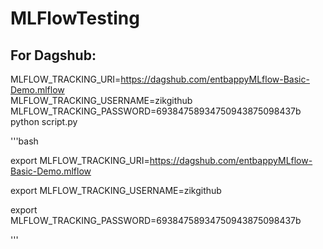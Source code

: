 # MLFlowTesting



## For Dagshub:

MLFLOW_TRACKING_URI=https://dagshub.com/entbappyMLflow-Basic-Demo.mlflow \
MLFLOW_TRACKING_USERNAME=zikgithub \
MLFLOW_TRACKING_PASSWORD=69384758934750943875098437b \
python script.py


'''bash

export MLFLOW_TRACKING_URI=https://dagshub.com/entbappyMLflow-Basic-Demo.mlflow

export MLFLOW_TRACKING_USERNAME=zikgithub

export MLFLOW_TRACKING_PASSWORD=69384758934750943875098437b

'''